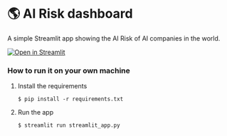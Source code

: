 # :earth_americas: AI Risk dashboard

A simple Streamlit app showing the AI Risk of AI companies in the world.

[![Open in Streamlit](https://static.streamlit.io/badges/streamlit_badge_black_white.svg)](https://airisk.streamlit.app/)


### How to run it on your own machine

1. Install the requirements

   ```
   $ pip install -r requirements.txt
   ```

2. Run the app

   ```
   $ streamlit run streamlit_app.py
   ```
